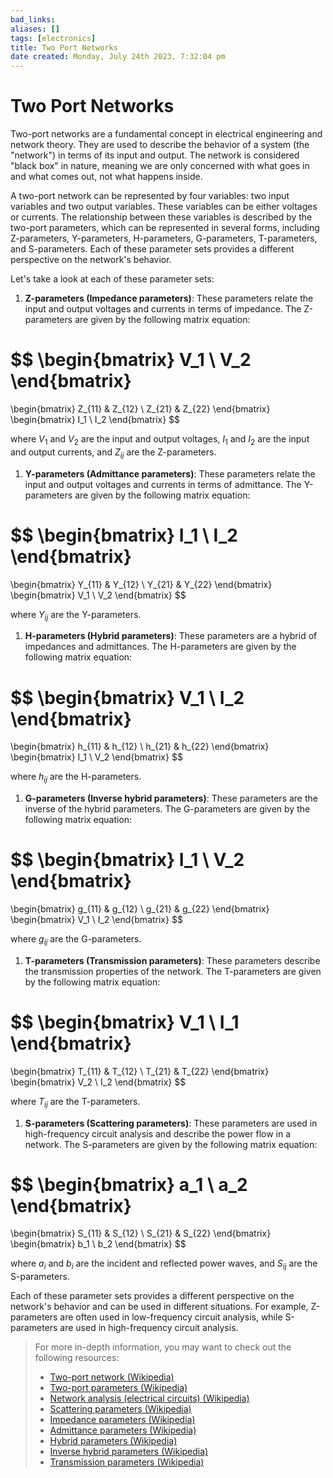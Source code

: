 ```yaml
---
bad_links: 
aliases: []
tags: [electronics]
title: Two Port Networks
date created: Monday, July 24th 2023, 7:32:04 pm
---
```

# Two Port Networks

Two-port networks are a fundamental concept in electrical engineering and network theory. They are used to describe the behavior of a system (the "network") in terms of its input and output. The network is considered "black box" in nature, meaning we are only concerned with what goes in and what comes out, not what happens inside.

A two-port network can be represented by four variables: two input variables and two output variables. These variables can be either voltages or currents. The relationship between these variables is described by the two-port parameters, which can be represented in several forms, including Z-parameters, Y-parameters, H-parameters, G-parameters, T-parameters, and S-parameters. Each of these parameter sets provides a different perspective on the network's behavior.

Let's take a look at each of these parameter sets:

1. **Z-parameters (Impedance parameters)**: These parameters relate the input and output voltages and currents in terms of impedance. The Z-parameters are given by the following matrix equation:

$$
\begin{bmatrix}
V_1 \\
V_2
\end{bmatrix}
=
\begin{bmatrix}
Z_{11} & Z_{12} \\
Z_{21} & Z_{22}
\end{bmatrix}
\begin{bmatrix}
I_1 \\
I_2
\end{bmatrix}
$$

where $V_1$ and $V_2$ are the input and output voltages, $I_1$ and $I_2$ are the input and output currents, and $Z_{ij}$ are the Z-parameters.

1. **Y-parameters (Admittance parameters)**: These parameters relate the input and output voltages and currents in terms of admittance. The Y-parameters are given by the following matrix equation:

$$
\begin{bmatrix}
I_1 \\
I_2
\end{bmatrix}
=
\begin{bmatrix}
Y_{11} & Y_{12} \\
Y_{21} & Y_{22}
\end{bmatrix}
\begin{bmatrix}
V_1 \\
V_2
\end{bmatrix}
$$

where $Y_{ij}$ are the Y-parameters.

1. **H-parameters (Hybrid parameters)**: These parameters are a hybrid of impedances and admittances. The H-parameters are given by the following matrix equation:

$$
\begin{bmatrix}
V_1 \\
I_2
\end{bmatrix}
=
\begin{bmatrix}
h_{11} & h_{12} \\
h_{21} & h_{22}
\end{bmatrix}
\begin{bmatrix}
I_1 \\
V_2
\end{bmatrix}
$$

where $h_{ij}$ are the H-parameters.

1. **G-parameters (Inverse hybrid parameters)**: These parameters are the inverse of the hybrid parameters. The G-parameters are given by the following matrix equation:

$$
\begin{bmatrix}
I_1 \\
V_2
\end{bmatrix}
=
\begin{bmatrix}
g_{11} & g_{12} \\
g_{21} & g_{22}
\end{bmatrix}
\begin{bmatrix}
V_1 \\
I_2
\end{bmatrix}
$$

where $g_{ij}$ are the G-parameters.

1. **T-parameters (Transmission parameters)**: These parameters describe the transmission properties of the network. The T-parameters are given by the following matrix equation:

$$
\begin{bmatrix}
V_1 \\
I_1
\end{bmatrix}
=
\begin{bmatrix}
T_{11} & T_{12} \\
T_{21} & T_{22}
\end{bmatrix}
\begin{bmatrix}
V_2 \\
I_2
\end{bmatrix}
$$

where $T_{ij}$ are the T-parameters.

1. **S-parameters (Scattering parameters)**: These parameters are used in high-frequency circuit analysis and describe the power flow in a network. The S-parameters are given by the following matrix equation:

$$
\begin{bmatrix}
a_1 \\
a_2
\end{bmatrix}
=
\begin{bmatrix}
S_{11} & S_{12} \\
S_{21} & S_{22}
\end{bmatrix}
\begin{bmatrix}
b_1 \\
b_2
\end{bmatrix}
$$

where $a_i$ and $b_i$ are the incident and reflected power waves, and $S_{ij}$ are the S-parameters.

Each of these parameter sets provides a different perspective on the network's behavior and can be used in different situations. For example, Z-parameters are often used in low-frequency circuit analysis, while S-parameters are used in high-frequency circuit analysis.

> For more in-depth information, you may want to check out the following resources:
> - [Two-port network (Wikipedia)](https://www.google.com/search?q=Two-port+network+Wikipedia)
> - [Two-port parameters (Wikipedia)](https://www.google.com/search?q=Two-port+parameters+Wikipedia)
> - [Network analysis (electrical circuits) (Wikipedia)](https://www.google.com/search?q=Network+analysis+electrical+circuits+Wikipedia)
> - [Scattering parameters (Wikipedia)](https://www.google.com/search?q=Scattering+parameters+Wikipedia)
> - [Impedance parameters (Wikipedia)](https://www.google.com/search?q=Impedance+parameters+Wikipedia)
> - [Admittance parameters (Wikipedia)](https://www.google.com/search?q=Admittance+parameters+Wikipedia)
> - [Hybrid parameters (Wikipedia)](https://www.google.com/search?q=Hybrid+parameters+Wikipedia)
> - [Inverse hybrid parameters (Wikipedia)](https://www.google.com/search?q=Inverse+hybrid+parameters+Wikipedia)
> - [Transmission parameters (Wikipedia)](https://www.google.com/search?q=Transmission+parameters+Wikipedia)